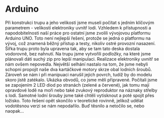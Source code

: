 # Arduino

Při konstrukci trupu a jeho velikosti jsme museli počítat s jedním klíčovým parametrem - velikostí elektroniky uvnitř lodi. Vzhledem k přístupnosti a napodobitelnosti naší práce pro ostatní jsme zvolili vývojovou platformu Arduino UNO. Toto není nejlepší řešení, protože se jedná o platformu na vývoj, což znamená běžný přístup a testy, nikoliv ostré provozní nasazení.
Šířka trupu proto byla upravena tak, aby se tam tato deska dostala vodorovně, bez nahnutí. Na trupu jsme vytvořili podložky, na které jsme plánovali dáti suchý zip pro lepší manipulaci.
Realizace elektroniky uvnitř se nám ovšem nepovedla. Největší selhání nastalo na tom, že jsme nebyli schopni propojit naše dva kartáčkové motory skrze obal lodních šroubů.
Zároveň se nám i při manipuaci narušil jejich povrch, tudíž by do modelu skoro jistě zatékalo.
Ukázka obvodů, co jsme měli připravené.
Počítali jsme se zapojením 2 LED diod po stranách (zelené a červené), jak tomu mají opravdové lodě na moři nebo také zvukový reproduktor na náznaky střelby s lodi. Samotné lodní šrouby jsme také chtěli vytisknout a poté spojit přes ložisko. Toto řešení opět skončilo v teoretické rovinně, jelikož udělat vodotěsnou verzi se nám nepodařilo.
Buď těsnilo a netočilo se, nebo naopak…
